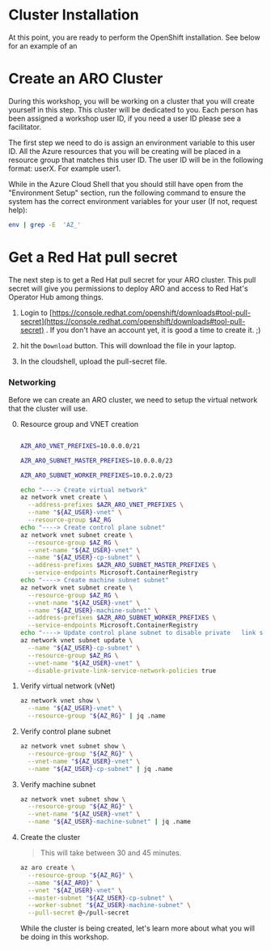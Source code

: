 # Cluster Installation

At this point, you are ready to perform the OpenShift installation. See below for an example of an

# Create an ARO Cluster

During this workshop, you will be working on a cluster that you will create yourself in this step. This cluster will be dedicated to you. Each person has been assigned a workshop user ID, if you need a user ID please see a facilitator.

The first step we need to do is assign an environment variable to this user ID. All the Azure resources that you will be creating will be placed in a resource group that matches this user ID.  The user ID will be in the following format: userX. For example user1.

While in the Azure Cloud Shell that you should still have open from the "Environment Setup" section, run the following command to ensure the system has the correct environment variables for your user (If not, request help):

```bash
env | grep -E  'AZ_'
```

# Get a Red Hat pull secret

The next step is to get a Red Hat pull secret for your ARO cluster.  This pull secret will give you permissions to deploy ARO and access to Red Hat's Operator Hub among things.

1. Login to [https://console.redhat.com/openshift/downloads#tool-pull-secret](https://console.redhat.com/openshift/downloads#tool-pull-secret) . If you don't have an account yet, it is good a time to create it. ;)

2. hit the `Download` button. This will download the file in your laptop.

3. In the cloudshell, upload the pull-secret file.



### Networking

Before we can create an ARO cluster, we need to setup the virtual network that the cluster will use. 

0. Resource group and VNET creation

    ```bash
    
    AZR_ARO_VNET_PREFIXES=10.0.0.0/21
    
    AZR_ARO_SUBNET_MASTER_PREFIXES=10.0.0.0/23
    
    AZR_ARO_SUBNET_WORKER_PREFIXES=10.0.2.0/23
    
    echo "----> Create virtual network"
    az network vnet create \
      --address-prefixes $AZR_ARO_VNET_PREFIXES \
      --name "${AZ_USER}-vnet" \
      --resource-group $AZ_RG
    echo "----> Create control plane subnet"
    az network vnet subnet create \
      --resource-group $AZ_RG \
      --vnet-name "${AZ_USER}-vnet" \
      --name "${AZ_USER}-cp-subnet" \
      --address-prefixes $AZR_ARO_SUBNET_MASTER_PREFIXES \
      --service-endpoints Microsoft.ContainerRegistry
    echo "----> Create machine subnet subnet"
    az network vnet subnet create \
      --resource-group $AZ_RG \
      --vnet-name "${AZ_USER}-vnet" \
      --name "${AZ_USER}-machine-subnet" \
      --address-prefixes $AZR_ARO_SUBNET_WORKER_PREFIXES \
      --service-endpoints Microsoft.ContainerRegistry
    echo "----> Update control plane subnet to disable private   link service network policies"
    az network vnet subnet update \
      --name "${AZ_USER}-cp-subnet" \
      --resource-group $AZ_RG \
      --vnet-name "${AZ_USER}-vnet" \
      --disable-private-link-service-network-policies true
    ```

1. Verify virtual network (vNet)

    ```bash
    az network vnet show \
      --name "${AZ_USER}-vnet" \
      --resource-group "${AZ_RG}" | jq .name
    ```

2. Verify control plane subnet

    ```bash
    az network vnet subnet show \
      --resource-group "${AZ_RG}" \
      --vnet-name "${AZ_USER}-vnet" \
      --name "${AZ_USER}-cp-subnet" | jq .name
    ```

3. Verify machine subnet

    ```bash
    az network vnet subnet show \
      --resource-group "${AZ_RG}" \
      --vnet-name "${AZ_USER}-vnet" \
      --name "${AZ_USER}-machine-subnet" | jq .name
    ```

6. Create the cluster

    > This will take between 30 and 45 minutes.

    ```bash
    az aro create \
      --resource-group "${AZ_RG}" \
      --name "${AZ_ARO}" \
      --vnet "${AZ_USER}-vnet" \
      --master-subnet "${AZ_USER}-cp-subnet" \
      --worker-subnet "${AZ_USER}-machine-subnet" \
      --pull-secret @~/pull-secret
    ```

    While the cluster is being created, let's learn more about what you will be doing in this workshop.
